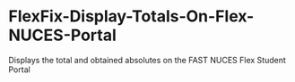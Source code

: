 # FlexFix-Display-Totals-On-Flex-NUCES-Portal
Displays the total and obtained absolutes on the FAST NUCES Flex Student Portal
